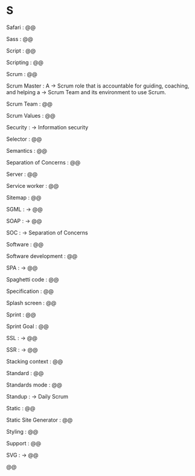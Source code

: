 # S

Safari
: @@

Sass
: @@

Script
: @@

Scripting
: @@

Scrum
: @@

Scrum Master
: A → Scrum role that is accountable for guiding, coaching, and helping a → Scrum Team and its environment to use Scrum. 

Scrum Team
: @@

Scrum Values
: @@

Security
: → Information security

Selector
: @@

Semantics
: @@

Separation of Concerns
: @@

Server
: @@

Service worker
: @@

Sitemap
: @@

SGML
: → @@

SOAP
: → @@

SOC
: → Separation of Concerns

Software
: @@

Software development
: @@

SPA
: → @@

Spaghetti code
: @@

Specification
: @@

Splash screen
: @@

Sprint
: @@

Sprint Goal
: @@

SSL
: → @@

SSR
: → @@

Stacking context
: @@

Standard
: @@

Standards mode
: @@

Standup
: → Daily Scrum

Static
: @@

Static Site Generator
: @@

Styling
: @@

Support
: @@

SVG
: → @@

@@